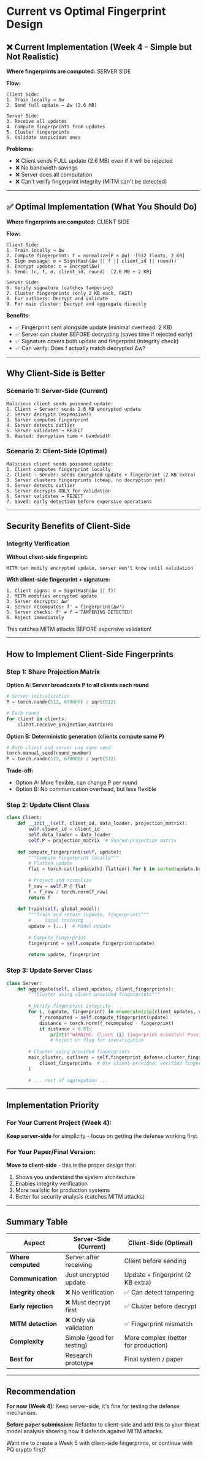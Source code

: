 # Current vs Optimal Fingerprint Design

## ❌ Current Implementation (Week 4 - Simple but Not Realistic)

**Where fingerprints are computed:** SERVER SIDE

**Flow:**
```
Client Side:
1. Train locally → Δw
2. Send full update → Δw (2.6 MB)

Server Side:
3. Receive all updates
4. Compute fingerprints from updates
5. Cluster fingerprints
6. Validate suspicious ones
```

**Problems:**
- ❌ Client sends FULL update (2.6 MB) even if it will be rejected
- ❌ No bandwidth savings
- ❌ Server does all computation
- ❌ Can't verify fingerprint integrity (MITM can't be detected)

---

## ✅ Optimal Implementation (What You Should Do)

**Where fingerprints are computed:** CLIENT SIDE

**Flow:**
```
Client Side:
1. Train locally → Δw
2. Compute fingerprint: f = normalize(P × Δw)  [512 floats, 2 KB]
3. Sign message: σ = Sign(Hash(Δw || f || client_id || round))
4. Encrypt update: c = Encrypt(Δw)
5. Send: (c, f, σ, client_id, round)  [2.6 MB + 2 KB]

Server Side:
6. Verify signature (catches tampering)
7. Cluster fingerprints (only 2 KB each, FAST)
8. For outliers: Decrypt and validate
9. For main cluster: Decrypt and aggregate directly
```

**Benefits:**
- ✅ Fingerprint sent alongside update (minimal overhead: 2 KB)
- ✅ Server can cluster BEFORE decrypting (saves time if rejected early)
- ✅ Signature covers both update and fingerprint (integrity check)
- ✅ Can verify: Does f actually match decrypted Δw?

---

## Why Client-Side is Better

### Scenario 1: Server-Side (Current)
```
Malicious client sends poisoned update:
1. Client → Server: sends 2.6 MB encrypted update
2. Server decrypts (expensive!)
3. Server computes fingerprint
4. Server detects outlier
5. Server validates → REJECT
6. Wasted: decryption time + bandwidth
```

### Scenario 2: Client-Side (Optimal)
```
Malicious client sends poisoned update:
1. Client computes fingerprint locally
2. Client → Server: sends encrypted update + fingerprint (2 KB extra)
3. Server clusters fingerprints (cheap, no decryption yet)
4. Server detects outlier
5. Server decrypts ONLY for validation
6. Server validates → REJECT
7. Saved: early detection before expensive operations
```

---

## Security Benefits of Client-Side

### Integrity Verification

**Without client-side fingerprint:**
```
MITM can modify encrypted update, server won't know until validation
```

**With client-side fingerprint + signature:**
```
1. Client signs: σ = Sign(Hash(Δw || f))
2. MITM modifies encrypted update
3. Server decrypts: Δw'
4. Server recomputes: f' = fingerprint(Δw')
5. Server checks: f' ≠ f → TAMPERING DETECTED!
6. Reject immediately
```

This catches MITM attacks BEFORE expensive validation!

---

## How to Implement Client-Side Fingerprints

### Step 1: Share Projection Matrix

**Option A: Server broadcasts P to all clients each round**
```python
# Server initialization
P = torch.randn(512, 670000) / sqrt(512)

# Each round
for client in clients:
    client.receive_projection_matrix(P)
```

**Option B: Deterministic generation (clients compute same P)**
```python
# Both client and server use same seed
torch.manual_seed(round_number)
P = torch.randn(512, 670000) / sqrt(512)
```

**Trade-off:**
- Option A: More flexible, can change P per round
- Option B: No communication overhead, but less flexible

### Step 2: Update Client Class

```python
class Client:
    def __init__(self, client_id, data_loader, projection_matrix):
        self.client_id = client_id
        self.data_loader = data_loader
        self.P = projection_matrix  # Shared projection matrix
    
    def compute_fingerprint(self, update):
        """Compute fingerprint locally"""
        # Flatten update
        flat = torch.cat([update[k].flatten() for k in sorted(update.keys())])
        
        # Project and normalize
        f_raw = self.P @ flat
        f = f_raw / torch.norm(f_raw)
        return f
    
    def train(self, global_model):
        """Train and return (update, fingerprint)"""
        # ... local training ...
        update = {...}  # Model update
        
        # Compute fingerprint
        fingerprint = self.compute_fingerprint(update)
        
        return update, fingerprint
```

### Step 3: Update Server Class

```python
class Server:
    def aggregate(self, client_updates, client_fingerprints):
        """Cluster using client-provided fingerprints"""
        
        # Verify fingerprint integrity
        for i, (update, fingerprint) in enumerate(zip(client_updates, client_fingerprints)):
            f_recomputed = self.compute_fingerprint(update)
            distance = torch.norm(f_recomputed - fingerprint)
            if distance > 0.01:
                print(f"WARNING: Client {i} fingerprint mismatch! Possible tampering.")
                # Reject or flag for investigation
        
        # Cluster using provided fingerprints
        main_cluster, outliers = self.fingerprint_defense.cluster_fingerprints(
            client_fingerprints  # Use client-provided, verified fingerprints
        )
        
        # ... rest of aggregation ...
```

---

## Implementation Priority

### For Your Current Project (Week 4):
**Keep server-side** for simplicity - focus on getting the defense working first.

### For Your Paper/Final Version:
**Move to client-side** - this is the proper design that:
1. Shows you understand the system architecture
2. Enables integrity verification
3. More realistic for production systems
4. Better for security analysis (catches MITM attacks)

---

## Summary Table

| Aspect | Server-Side (Current) | Client-Side (Optimal) |
|--------|----------------------|----------------------|
| **Where computed** | Server after receiving | Client before sending |
| **Communication** | Just encrypted update | Update + fingerprint (2 KB extra) |
| **Integrity check** | ❌ No verification | ✅ Can detect tampering |
| **Early rejection** | ❌ Must decrypt first | ✅ Cluster before decrypt |
| **MITM detection** | ❌ Only via validation | ✅ Fingerprint mismatch |
| **Complexity** | Simple (good for testing) | More complex (better for production) |
| **Best for** | Research prototype | Final system / paper |

---

## Recommendation

**For now (Week 4):** Keep server-side, it's fine for testing the defense mechanism.

**Before paper submission:** Refactor to client-side and add this to your threat model analysis showing how it defends against MITM attacks.

Want me to create a Week 5 with client-side fingerprints, or continue with PQ crypto first?
